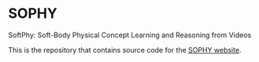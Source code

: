 # SOPHY
SoftPhy:
Soft-Body Physical Concept Learning and Reasoning from Videos

This is the repository that contains source code for the [SOPHY website](https://physical-reasoning-project.github.io). 